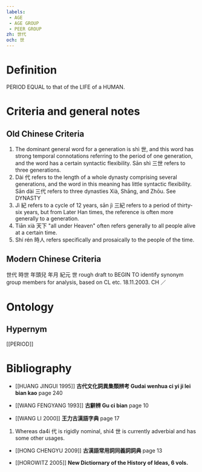 ```yaml
---
labels: 
 - AGE
 - AGE GROUP
 - PEER GROUP
zh: 世代
och: 世
---
```


# Definition
PERIOD EQUAL to that of the LIFE of a HUMAN.
# Criteria and general notes
## Old Chinese Criteria
1. The dominant general word for a generation is shì 世, and this word has strong temporal connotations referring to the period of one generation, and the word has a certain syntactic flexibility. Sān shì 三世 refers to three generations.
2. Dài 代 refers to the length of a whole dynasty comprising several generations, and the word in this meaning has little syntactic flexibility. Sān dài 三代 refers to three dynasties Xià, Shāng, and Zhōu. See DYNASTY
3. Jì 紀 refers to a cycle of 12 years, sān jì 三紀 refers to a period of thirty-six years, but from Later Han times, the reference is often more generally to a generation.
4. Tiān xià 天下 "all under Heaven" often refers generally to all people alive at a certain time.
5. Shí rén 時人 refers specifically and prosaically to the people of the time.
## Modern Chinese Criteria
世代
時世
年頭兒
年月
紀元
世
rough draft to BEGIN TO identify synonym group members for analysis, based on CL etc. 18.11.2003. CH ／
# Ontology

## Hypernym
[[PERIOD]]
# Bibliography
- [[HUANG JINGUI 1995]]
**古代文化詞異集類辨考 Gudai wenhua ci yi ji lei bian kao** page 240

- [[WANG FENGYANG 1993]]
**古辭辨 Gu ci bian** page 10

- [[WANG LI 2000]]
**王力古漢語字典** page 17
1. Whereas da4i 代 is rigidly nominal, shi4 世 is currently adverbial and has some other usages.
- [[HONG CHENGYU 2009]]
**古漢語常用詞同義詞詞典** page 13

- [[HOROWITZ 2005]]
**New Dictiornary of the History of Ideas, 6 vols.** 
